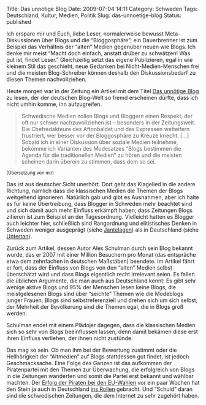 Title: Das unnötige Blog
Date: 2009-07-04 14:11
Category: Schweden
Tags: Deutschland, Kultur, Medien, Politik
Slug: das-unnoetige-blog
Status: published

Ich erspare mir und Euch, liebe Leser, normalerweise bewusst
Meta-Diskussionen über Blogs und die “Bloggosphäre”; ein Dauerbrenner
ist zum Beispiel das Verhältnis der “alten” Medien gegenüber neuen wie
Blogs. Ich denke mir meist “Macht doch einfach, anstatt drüber zu
schwätzen! Was gut ist, findet Leser.” Gleichzeitig setzt das eigene
Publizieren, egal in wie kleinem Stil das geschieht, neue Gedanken bei
Nicht-Medien-Menschen frei und die meisten Blog-Schreiber können deshalb
den Diskussionsbedarf zu diesen Themen nachvollziehen.

Heute morgen war in der Zeitung ein Artikel mit dem Titel [Das unnötige
Blog](http://www.dn.se/kultur-noje/debatt-essa/schulman-blogg-1.904970)
zu lesen, der der deutschen Blog-Welt so fremd erscheinen dürfte, dass
ich nicht umhin komme, ihn aufzugreifen.

> Schwedische Medien zollen Blogs und Bloggern einen Respekt, der oft
> nur schwer nachzuvollziehen ist – besonders in der Zeitungswelt. Die
> Chefredakteure des Aftonbaldet und des Expressen wetteifern
> frustriert, wer besser vor der Bloggosphäre zu Kreuze kriecht. [...]
> Sobald ich in einer Diskussion über soziale Medien teilnehme, bekomme
> ich Varianten des Modesatzes “Blogs bestimmen die Agenda für die
> traditionellen Medien” zu hören und die meisten scheinen darin überein
> zu stimmen, dass dem so sei.

<small>(Übersetzung von mir)</small>

Das ist aus deutscher Sicht unerhört. Dort geht das Klagelied in die
andere Richtung, nämlich dass die klassischen Medien die Themen der
Blogs weitgehend ignorieren. Natürlich gab und gibt es Ausnahmen, aber
ich halte es für keine Übertreibung, dass Blogger in Schweden mehr
beachtet sind und sich damit auch mehr Einfluss erkämpft haben; dass
Zeitungen Blogs zitieren ist zum Beispiel an der Tagesordnung.
Vielleicht hatten es Blogger auch leichter hier, schließlich sind
Rangordnung und elitistisches Denken in Schweden weniger ausgeprägt
(siehe
[Jantelagen](http://www.fiket.de/2006/05/07/wort-der-woche-jantelagen/))
als in Deutschland (siehe
[Untertan](http://de.wikipedia.org/wiki/Der_Untertan)).

Zurück zum Artikel, dessen Autor Alex Schulman durch sein Blog bekannt
wurde, das er 2007 mit einer Million Besuchern pro Monat (das entspräche
etwa dem zehnfachen in deutschen Maßstäben) beendete. Im Artikel fährt
er fort, dass der Einfluss von Blogs von den “alten” Medien selbst
überschätzt wird und dass Blogs eigentlich recht irrelevant seien. Es
fallen die üblichen Argumente, die man auch aus Deutschland kennt: Es
gibt sehr wenige aktive Blogs und 95% der Menschen lesen keine Blogs;
die meistgelesenen Blogs sind über “seichte” Themen wie die Modeblogs
junger Frauen; Blogs sind selbstreferenziell und drehen sich um sich
selbst; der Mehrheit der Bevölkerung sind die Themen egal, die in Blogs
groß werden.

Schulman endet mit einem Plädojer dagegen, dass die klassischen Medien
sich so sehr von Blogs beeinflussen lassen, denn damit bekämen diese
erst ihren Einfluss verliehen, der ihnen nicht zustünde.

Das mag so sein. Ob man ihm bei der Bewertung zustimmt oder die
Hellhörigkeit der “Altmedien” auf Blogs stattdessen gut findet, ist
jedoch Geschmacksache. Eine Folge des Ganzen ist das aufkommen der
Piratenpartei mit den Themen zur Überwachung, die erfolgreich von Blogs
in die Zeitungen wanderten und somit die Partei erst bekannt und wählbar
machten. Der [Erfolg der Piraten bei den
EU-Wahlen](http://www.fiket.de/2009/06/07/schweden-waehlt-eu-freundlich/)
vor ein paar Wochen hat den Stein ja auch in Deutschland [ins
Rollen](http://www.sueddeutsche.de/,tt5m1/computer/636/479130/text/)
gebracht. Und “Schuld” daran sind die schwedischen Zeitungen, die dem
Internet zu sehr zugehört haben.

